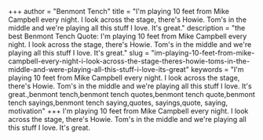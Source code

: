 +++
author = "Benmont Tench"
title = "I'm playing 10 feet from Mike Campbell every night. I look across the stage, there's Howie. Tom's in the middle and we're playing all this stuff I love. It's great."
description = "the best Benmont Tench Quote: I'm playing 10 feet from Mike Campbell every night. I look across the stage, there's Howie. Tom's in the middle and we're playing all this stuff I love. It's great."
slug = "im-playing-10-feet-from-mike-campbell-every-night-i-look-across-the-stage-theres-howie-toms-in-the-middle-and-were-playing-all-this-stuff-i-love-its-great"
keywords = "I'm playing 10 feet from Mike Campbell every night. I look across the stage, there's Howie. Tom's in the middle and we're playing all this stuff I love. It's great.,benmont tench,benmont tench quotes,benmont tench quote,benmont tench sayings,benmont tench saying,quotes, sayings,quote, saying, motivation"
+++
I'm playing 10 feet from Mike Campbell every night. I look across the stage, there's Howie. Tom's in the middle and we're playing all this stuff I love. It's great.
